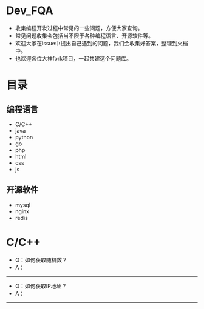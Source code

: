 # Dev_FQA
- 收集编程开发过程中常见的一些问题，方便大家查询。
- 常见问题收集会包括当不限于各种编程语言、开源软件等。
- 欢迎大家在issue中提出自己遇到的问题，我们会收集好答案，整理到文档中。
- 也欢迎各位大神fork项目，一起共建这个问题库。

# 目录
## 编程语言
- C/C++
- java
- python
- go
- php
- html
- css
- js 
## 开源软件
- mysql
- nginx
- redis

# C/C++
- Q：如何获取随机数？
- A：
---
- Q：如何获取IP地址？
- A：
---